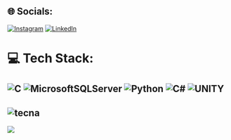 
## 🌐 Socials:
[![Instagram](https://img.shields.io/badge/Instagram-%23E4405F.svg?logo=Instagram&logoColor=white)](https://instagram.com/sevdentskn) [![LinkedIn](https://img.shields.io/badge/LinkedIn-%230077B5.svg?logo=linkedin&logoColor=white)](https://linkedin.com/in/sevde-nur-ta%C5%9Fk%C4%B1n-bb7648256) 
# 💻 Tech Stack:
![C](https://img.shields.io/badge/c-%2300599C.svg?style=for-the-badge&logo=c&logoColor=white) ![MicrosoftSQLServer](https://img.shields.io/badge/Microsoft%20SQL%20Server-CC2927?style=for-the-badge&logo=microsoft%20sql%20server&logoColor=white) ![Python](https://img.shields.io/badge/python-3670A0?style=for-the-badge&logo=python&logoColor=ffdd54) ![C#](https://img.shields.io/badge/c%23-%23239120.svg?style=for-the-badge&logo=c-sharp&logoColor=white) ![UNITY](https://img.shields.io/badge/Unity-%2320232a.svg?style=for-the-badge&logo=unity&logoColor=white)
---
![tecna](https://github.com/sevdenurs/sevdenurs/assets/119888860/3e275bdc-6e7e-4c22-a38c-42583ae4c2ed)
---
[![](https://visitcount.itsvg.in/api?id=sevdenurs&icon=2&color=0)](https://visitcount.itsvg.in)

<!-- Proudly created with GPRM ( https://gprm.itsvg.in ) -->

